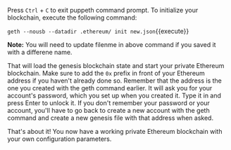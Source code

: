 Press `Ctrl` + `C` to exit puppeth command prompt. To initialize your blockchain, execute the following command:

`geth --nousb --datadir .ethereum/ init new.json`{{execute}}

**Note:** You will need to update filenme in above command if you saved it with a differene name.

That will load the genesis blockchain state and start your private Ethereum blockchain. Make sure to add the `0x` prefix in front of your Ethereum address if you haven't already done so. Remember that the address is the one you created with the geth command earlier. It will ask you for your account's password, which you set up when you created it. Type it in and press Enter to unlock it. If you don't remember your password or your account, you'll have to go back to create a new account with the geth command and create a new genesis file with that address when asked.

That's about it! You now have a working private Ethereum blockchain with your own configuration parameters.